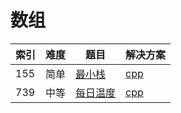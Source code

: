 # 数组

|索引|难度|题目|解决方案|
|----|----|----|--------|
|155|简单|[最小栈](https://leetcode-cn.com/problems/min-stack/)|[cpp](../problem/155_MinStack.md)|
|739|中等|[每日温度](https://leetcode-cn.com/problems/daily-temperatures/)|[cpp](../problem/739_dailyTemperatures.md)|
